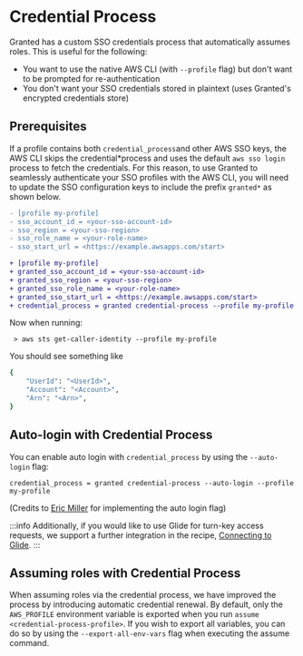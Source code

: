 # Credential Process

Granted has a custom SSO credentials process that automatically assumes roles. This is useful for the following:

- You want to use the native AWS CLI (with `--profile` flag) but don't want to be prompted for re-authentication
- You don't want your SSO credentials stored in plaintext (uses Granted's encrypted credentials store)

## Prerequisites

If a profile contains both `credential_process`and other AWS SSO keys, the AWS CLI skips the credential*process and uses the default `aws sso login` process to fetch the credentials. For this reason, to use Granted to seamlessly authenticate your SSO profiles with the AWS CLI, you will need to update the SSO configuration keys to include the prefix `granted*` as shown below.

```diff
- [profile my-profile]
- sso_account_id = <your-sso-account-id>
- sso_region = <your-sso-region>
- sso_role_name = <your-role-name>
- sso_start_url = <https://example.awsapps.com/start>

+ [profile my-profile]
+ granted_sso_account_id = <your-sso-account-id>
+ granted_sso_region = <your-sso-region>
+ granted_sso_role_name = <your-role-name>
+ granted_sso_start_url = <https://example.awsapps.com/start>
+ credential_process = granted credential-process --profile my-profile
```

Now when running:

```
 > aws sts get-caller-identity --profile my-profile
```

You should see something like

```bash
{
    "UserId": "<UserId>",
    "Account": "<Account>",
    "Arn": "<Arn>",
}
```

## Auto-login with Credential Process

You can enable auto login with `credential_process` by using the `--auto-login` flag:

```
credential_process = granted credential-process --auto-login --profile my-profile
```

(Credits to [Eric Miller](https://github.com/sosheskaz) for implementing the auto login flag)

:::info
Additionally, if you would like to use Glide for turn-key access requests, we support a further integration in the recipe, [Connecting to Glide](/granted/recipes/access-requests).
:::

## Assuming roles with Credential Process

When assuming roles via the credential process, we have improved the process by introducing automatic credential renewal. By default, only the `AWS_PROFILE` environment variable is exported when you run `assume <credential-process-profile>`. If you wish to export all variables, you can do so by using the `--export-all-env-vars` flag when executing the assume command.

